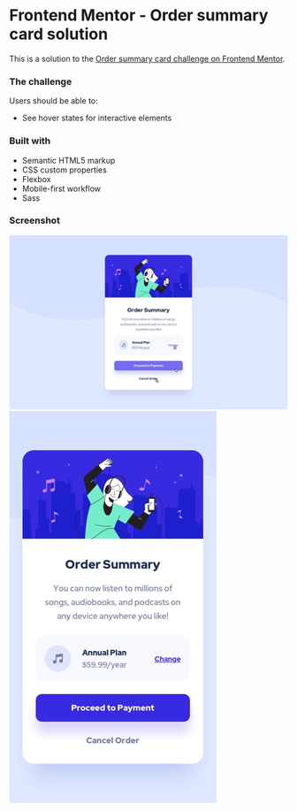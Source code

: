 # Frontend Mentor - Order summary card solution

This is a solution to the [Order summary card challenge on Frontend Mentor](https://www.frontendmentor.io/challenges/order-summary-component-QlPmajDUj). 

### The challenge

Users should be able to:

- See hover states for interactive elements

### Built with

- Semantic HTML5 markup
- CSS custom properties
- Flexbox
- Mobile-first workflow
- Sass 

### Screenshot

![desktop](design/active-states.jpg)
![mobile](design/mobile-design.jpg)

